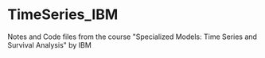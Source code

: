 # TimeSeries_IBM
Notes and Code files from the course "Specialized Models: Time Series and Survival Analysis" by IBM
